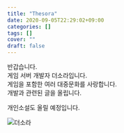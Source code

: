 ```yaml
---
title: "Thesora"
date: 2020-09-05T22:29:02+09:00
categories: []
tags: []
cover: ""
draft: false
---
```


반갑습니다.  
게임 서버 개발자 더소라입니다.  
게임을 포함한 여러 대중문화를 사랑합니다.  
개발과 관련된 글을 올립니다.

개인소설도 올릴 예정입니다.

![더소라](/thesorafamily.jpg)


